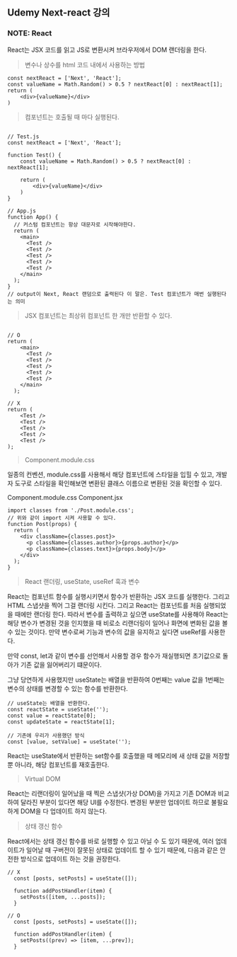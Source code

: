 ## Udemy Next-react 강의

### NOTE: React

React는 JSX 코드를 읽고 JS로 변환시켜 브라우저에서 DOM 랜더링을 한다.

> 변수나 상수를 html 코드 내에서 사용하는 방법

```JS
const nextReact = ['Next', 'React'];
const valueName = Math.Random() > 0.5 ? nextReact[0] : nextReact[1];
return (
    <div>{valueName}</div>
)
```

> 컴포넌트는 호출될 때 마다 실행된다.

```JS

// Test.js
const nextReact = ['Next', 'React'];

function Test() {
    const valueName = Math.Random() > 0.5 ? nextReact[0] : nextReact[1];

    return (
        <div>{valueName}</div>
    )
}

// App.js
function App() {
  // 커스텀 컴포넌트는 항상 대문자로 시작해야한다.
  return (
    <main>
      <Test />
      <Test />
      <Test />
      <Test />
      <Test />
    </main>
  );
}
// output이 Next, React 랜덤으로 출력된다 이 말은. Test 컴포넌트가 매번 실행된다는 의미
```

> JSX 컴포넌트는 최상위 컴포넌트 한 개만 반환할 수 있다.

```JS

// O
return (
    <main>
      <Test />
      <Test />
      <Test />
      <Test />
      <Test />
    </main>
  );

// X
return (
    <Test />
    <Test />
    <Test />
    <Test />
    <Test />
);
```

> Component.module.css

일종의 컨벤션, module.css를 사용해서 해당 컴포넌트에 스타일을 입힐 수 있고, 개발자 도구로 스타일을 확인해보면 변환된 클래스 이름으로 변환된 것을 확인할 수 있다.

Component.module.css
Component.jsx

```JS
import classes from './Post.module.css';
// 위와 같이 import 시켜 사용할 수 있다.
function Post(props) {
  return (
    <div className={classes.post}>
      <p className={classes.author}>{props.author}</p>
      <p className={classes.text}>{props.body}</p>
    </div>
  );
}
```

> React 랜더링, useState, useRef 훅과 변수

React는 컴포넌트 함수를 실행시키면서 함수가 반환하는 JSX 코드를 실행한다. 그리고 HTML 스냅샷을 찍어 그걸 랜더링 시킨다.
그리고 React는 컴포넌트를 처음 실행되었을 때에만 랜더링 한다.
따라서 변수를 출력하고 싶으면 useState를 사용해야 React는 해당 변수가 변경된 것을 인지했을 때 비로소 리랜더링이 일어나 화면에 변화된 값을 볼 수 있는 것이다. 만약 변수로써 기능과 변수의 값을 유지하고 싶다면 useRef를 사용한다.

만약 const, let과 같이 변수를 선언해서 사용할 경우 함수가 재실행되면 초기값으로 돌아가 기존 값을 잃어버리기 떄문이다.

그냥 당연하게 사용했지만 useState는 배열을 반환하여 0번째는 value 값을 1번째는 변수의 상태를 변경할 수 있는 함수를 반환한다.

```JS
// useState는 배열을 반환한다.
const reactState = useState('');
const value = reactState[0];
const updateState = reactState[1];

// 기존에 우리가 사용했던 방식
const [value, setValue] = useState('');

```

React는 useState에서 반환하는 set함수를 호출했을 때 메모리에 새 상태 값을 저장할 뿐 아니라, 해당 컴포넌트를 재호출한다.

> Virtual DOM

React는 리랜더링이 일어났을 때 찍은 스냅샷(가상 DOM)을 가지고 기존 DOM과 비교하여 달라진 부분이 있다면 해당 UI를 수정한다.
변경된 부분만 업데이트 하므로 불필요하게 DOM을 다 업데이트 하지 않는다.

> 상태 갱신 함수

React에서는 상태 갱신 함수를 바로 실행할 수 있고 아닐 수 도 있기 때문에, 여러 업데이트가 일어날 때 구버전이 잘못된 상태로 업데이트 할 수 있기 때문에, 다음과 같은 안전한 방식으로 업데이트 하는 것을 권장한다.

```JS
// X
  const [posts, setPosts] = useState([]);

  function addPostHandler(item) {
    setPosts([item, ...posts]);
  }

// O
  const [posts, setPosts] = useState([]);

  function addPostHandler(item) {
    setPosts((prev) => [item, ...prev]);
  }
```
